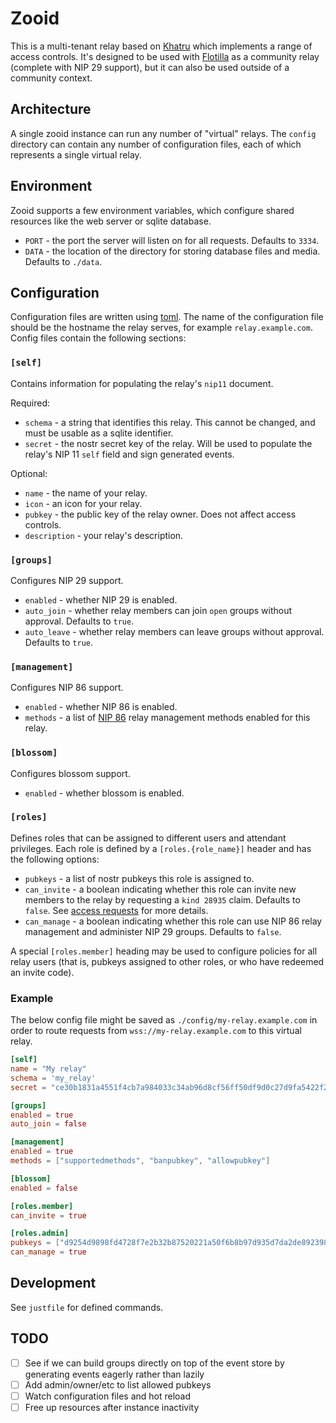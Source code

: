 # Zooid

This is a multi-tenant relay based on [Khatru](https://gitworkshop.dev/fiatjaf.com/nostrlib/tree/master/khatru) which implements a range of access controls. It's designed to be used with [Flotilla](https://flotilla.social) as a community relay (complete with NIP 29 support), but it can also be used outside of a community context.

## Architecture

A single zooid instance can run any number of "virtual" relays. The `config` directory can contain any number of configuration files, each of which represents a single virtual relay.

## Environment

Zooid supports a few environment variables, which configure shared resources like the web server or sqlite database.

- `PORT` - the port the server will listen on for all requests. Defaults to `3334`.
- `DATA` - the location of the directory for storing database files and media. Defaults to `./data`.

## Configuration

Configuration files are written using [toml](https://toml.io). The name of the configuration file should be the hostname the relay serves, for example `relay.example.com`. Config files contain the following sections:

### `[self]`

Contains information for populating the relay's `nip11` document.

Required:

- `schema` - a string that identifies this relay. This cannot be changed, and must be usable as a sqlite identifier.
- `secret` - the nostr secret key of the relay. Will be used to populate the relay's NIP 11 `self` field and sign generated events.

Optional:

- `name` - the name of your relay.
- `icon` - an icon for your relay.
- `pubkey` - the public key of the relay owner. Does not affect access controls.
- `description` - your relay's description.

### `[groups]`

Configures NIP 29 support.

- `enabled` - whether NIP 29 is enabled.
- `auto_join` - whether relay members can join `open` groups without approval. Defaults to `true`.
- `auto_leave` - whether relay members can leave groups without approval. Defaults to `true`.

### `[management]`

Configures NIP 86 support.

- `enabled` - whether NIP 86 is enabled.
- `methods` - a list of [NIP 86](https://github.com/nostr-protocol/nips/blob/master/86.md) relay management methods enabled for this relay.

### `[blossom]`

Configures blossom support.

- `enabled` - whether blossom is enabled.

### `[roles]`

Defines roles that can be assigned to different users and attendant privileges. Each role is defined by a `[roles.{role_name}]` header and has the following options:

- `pubkeys` - a list of nostr pubkeys this role is assigned to.
- `can_invite` - a boolean indicating whether this role can invite new members to the relay by requesting a `kind 28935` claim. Defaults to `false`. See [access requests](https://github.com/nostr-protocol/nips/pull/1079) for more details.
- `can_manage` - a boolean indicating whether this role can use NIP 86 relay management and administer NIP 29 groups. Defaults to `false`.

A special `[roles.member]` heading may be used to configure policies for all relay users (that is, pubkeys assigned to other roles, or who have redeemed an invite code).

### Example

The below config file might be saved as `./config/my-relay.example.com` in order to route requests from `wss://my-relay.example.com` to this virtual relay.

```toml
[self]
name = "My relay"
schema = 'my_relay'
secret = "ce30b1831a4551f4cb7a984033c34ab96d8cf56ff50df9d0c27d9fa5422f2278"

[groups]
enabled = true
auto_join = false

[management]
enabled = true
methods = ["supportedmethods", "banpubkey", "allowpubkey"]

[blossom]
enabled = false

[roles.member]
can_invite = true

[roles.admin]
pubkeys = ["d9254d9898fd4728f7e2b32b87520221a50f6b8b97d935d7da2de8923988aa6d"]
can_manage = true
```

## Development

See `justfile` for defined commands.

## TODO

- [ ] See if we can build groups directly on top of the event store by generating events eagerly rather than lazily
- [ ] Add admin/owner/etc to list allowed pubkeys
- [ ] Watch configuration files and hot reload
- [ ] Free up resources after instance inactivity
